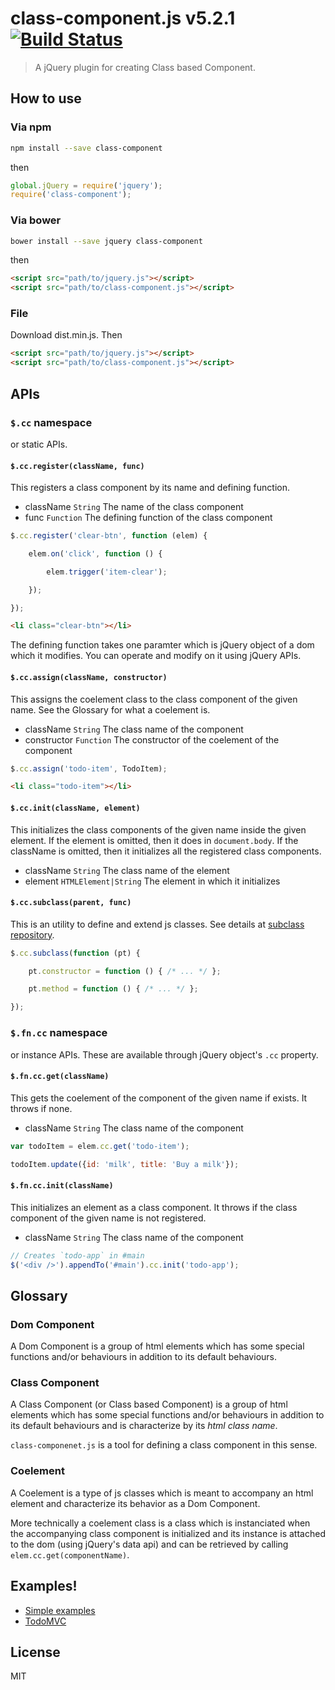 # class-component.js v5.2.1 [![Build Status](https://travis-ci.org/kt3k/class-component.svg?branch=master)](https://travis-ci.org/kt3k/class-component)

> A jQuery plugin for creating Class based Component.

## How to use

### Via npm

```sh
npm install --save class-component
```

then

```js
global.jQuery = require('jquery');
require('class-component');
```

### Via bower

```sh
bower install --save jquery class-component
```

then

```html
<script src="path/to/jquery.js"></script>
<script src="path/to/class-component.js"></script>
```

### File

Download dist.min.js. Then

```html
<script src="path/to/jquery.js"></script>
<script src="path/to/class-component.js"></script>
```

## APIs

### `$.cc` namespace

or static APIs.

#### `$.cc.register(className, func)`

This registers a class component by its name and defining function.

- className `String` The name of the class component
- func `Function` The defining function of the class component

```js
$.cc.register('clear-btn', function (elem) {

    elem.on('click', function () {

        elem.trigger('item-clear');

    });

});
```

```html
<li class="clear-btn"></li>
```

The defining function takes one paramter which is jQuery object of a dom which it modifies. You can operate and modify on it using jQuery APIs.

#### `$.cc.assign(className, constructor)`

This assigns the coelement class to the class component of the given name. See the Glossary for what a coelement is.

- className `String` The class name of the component
- constructor `Function` The constructor of the coelement of the component

```js
$.cc.assign('todo-item', TodoItem);
```

```html
<li class="todo-item"></li>
```

#### `$.cc.init(className, element)`

This initializes the class components of the given name inside the given element. If the element is omitted, then it does in `document.body`. If the className is omitted, then it initializes all the registered class components.

- className `String` The class name of the element
- element `HTMLElement|String` The element in which it initializes

#### `$.cc.subclass(parent, func)`

This is an utility to define and extend js classes. See details at [subclass repository](https://github.com/kt3k/subclass).

```js
$.cc.subclass(function (pt) {

    pt.constructor = function () { /* ... */ };

    pt.method = function () { /* ... */ };

});
```

### `$.fn.cc` namespace

or instance APIs. These are available through jQuery object's `.cc` property.

#### `$.fn.cc.get(className)`

This gets the coelement of the component of the given name if exists. It throws if none.

- className `String` The class name of the component

```js
var todoItem = elem.cc.get('todo-item');

todoItem.update({id: 'milk', title: 'Buy a milk'});
```

#### `$.fn.cc.init(className)`

This initializes an element as a class component. It throws if the class component of the given name is not registered.

- className `String` The class name of the component

```js
// Creates `todo-app` in #main
$('<div />').appendTo('#main').cc.init('todo-app');
```

## Glossary

### Dom Component

A Dom Component is a group of html elements which has some special functions and/or behaviours in addition to its default behaviours.

### Class Component

A Class Component (or Class based Component) is a group of html elements which has some special functions and/or behaviours in addition to its default behaviours and is characterize by its *html class name*.

`class-componenet.js` is a tool for defining a class component in this sense.

### Coelement

A Coelement is a type of js classes which is meant to accompany an html element and characterize its behavior as a Dom Component.

More technically a coelement class is a class which is instanciated when the accompanying class component is initialized and its instance is attached to the dom (using jQuery's data api) and can be retrieved by calling `elem.cc.get(componentName)`.

## Examples!

- [Simple examples](https://github.com/kt3k/class-component/EXAMPLE.md)
- [TodoMVC](https://github.com/kt3k/class-component-todomvc)

## License

MIT

